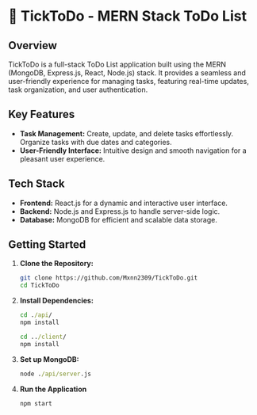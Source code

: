 # 📝 TickToDo - MERN Stack ToDo List

## Overview

TickToDo is a full-stack ToDo List application built using the MERN (MongoDB, Express.js, React, Node.js) stack. It provides a seamless and user-friendly experience for managing tasks, featuring real-time updates, task organization, and user authentication.

## Key Features

- **Task Management:** Create, update, and delete tasks effortlessly. Organize tasks with due dates and categories.
- **User-Friendly Interface:** Intuitive design and smooth navigation for a pleasant user experience.

## Tech Stack

- **Frontend:** React.js for a dynamic and interactive user interface.
- **Backend:** Node.js and Express.js to handle server-side logic.
- **Database:** MongoDB for efficient and scalable data storage.

## Getting Started

1. **Clone the Repository:**
   ```bash
   git clone https://github.com/Mxnn2309/TickToDo.git
   cd TickToDo
2. **Install Dependencies:**
   ```cmd
   cd ./api/
   npm install

   cd ../client/
   npm install
3. **Set up MongoDB:**
   ```cmd
   node ./api/server.js
4. **Run the Application**
   ```cmd
   npm start
